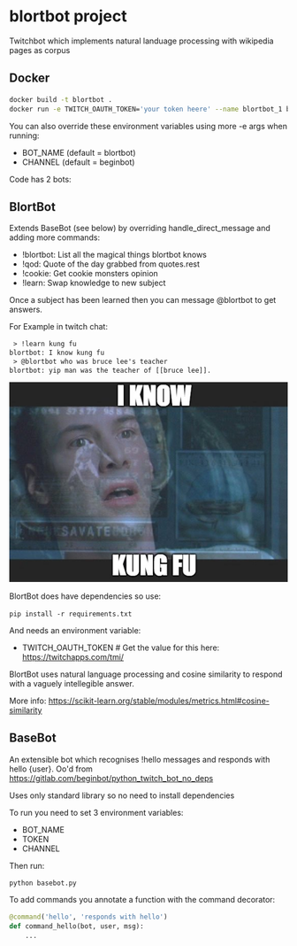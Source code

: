 # blortbot project
Twitchbot which implements natural landuage processing with wikipedia pages as corpus

## Docker
``` bash
docker build -t blortbot .
docker run -e TWITCH_OAUTH_TOKEN='your token heere' --name blortbot_1 blortbot
```

You can also override these environment variables using more -e args when running:
- BOT_NAME (default = blortbot)
- CHANNEL (default = beginbot)


Code has 2 bots:


## BlortBot
Extends BaseBot (see below) by overriding handle_direct_message and adding more commands:
 - !blortbot: List all the magical things blortbot knows
 - !qod: Quote of the day grabbed from quotes.rest
 - !cookie: Get cookie monsters opinion
 - !learn: Swap knowledge to new subject

Once a subject has been learned then you can message @blortbot to get answers. 

For Example in twitch chat:
```
 > !learn kung fu
blortbot: I know kung fu
 > @blortbot who was bruce lee's teacher
blortbot: yip man was the teacher of [[bruce lee]].
```
![kung fu](https://raw.githubusercontent.com/Semprini/blortbot/master/kungfu.png)

BlortBot does have dependencies so use:

```pip install -r requirements.txt```

And needs an environment variable:
 
 - TWITCH_OAUTH_TOKEN # Get the value for this here: https://twitchapps.com/tmi/

BlortBot uses natural language processing and cosine similarity to respond with a vaguely intellegible answer.

More info:
https://scikit-learn.org/stable/modules/metrics.html#cosine-similarity

## BaseBot
An extensible bot which recognises !hello messages and responds with hello {user}. Oo'd from https://gitlab.com/beginbot/python_twitch_bot_no_deps

Uses only standard library so no need to install dependencies

To run you need to set 3 environment variables:
 - BOT_NAME
 - TOKEN
 - CHANNEL

Then run:
```
python basebot.py
```

To add commands you annotate a function with the command decorator:
```python
@command('hello', 'responds with hello')
def command_hello(bot, user, msg):
    ...
```

